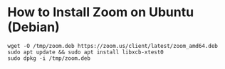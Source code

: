 
# How to Install Zoom on Ubuntu (Debian)

```
wget -O /tmp/zoom.deb https://zoom.us/client/latest/zoom_amd64.deb
sudo apt update && sudo apt install libxcb-xtest0
sudo dpkg -i /tmp/zoom.deb
```

